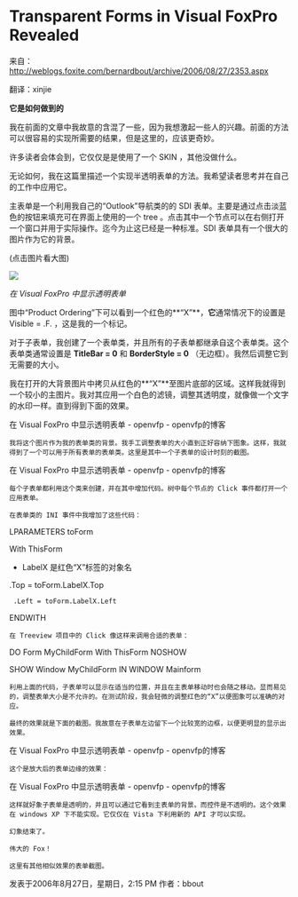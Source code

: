 # Transparent Forms in Visual FoxPro Revealed

来自：http://weblogs.foxite.com/bernardbout/archive/2006/08/27/2353.aspx

翻译：xinjie

**它是如何做到的**

我在前面的文章中我故意的含混了一些，因为我想激起一些人的兴趣。前面的方法可以很容易的实现所需要的结果，但是这里的，应该更奇妙。

许多读者会体会到，它仅仅是是使用了一个 SKIN ，其他没做什么。

无论如何，我在这篇里描述一个实现半透明表单的方法。我希望读者思考并在自己的工作中应用它。

主表单是一个利用我自己的“Outlook”导航类的的 SDI 表单。主要是通过点击淡蓝色的按钮来填充可在界面上使用的一个 tree 。点击其中一个节点可以在右侧打开一个窗口并用于实际操作。迄今为止这已经是一种标准。SDI 表单具有一个很大的图片作为它的背景。

(点击图片看大图)

<img src="../../Picture/form4.png">

_在 Visual FoxPro 中显示透明表单_

图中“Product Ordering”下可以看到一个红色的**“X”**，**它**通常情况下的设置是 Visible = .F. ，这是我的一个标记。

对于子表单，我创建了一个表单类，并且所有的子表单都继承自这个表单类。这个表单类通常设置是 **TitleBar = 0** 和 **BorderStyle = 0** （无边框）。我然后调整它到无需要的大小。

我在打开的大背景图片中拷贝从红色的**“X”**至图片底部的区域。这样我就得到一个较小的主图片。我对其应用一个白色的滤镜，调整其透明度，就像做一个文字的水印一样。直到得到下面的效果。

在 Visual FoxPro 中显示透明表单 - openvfp - openvfp的博客

    我将这个图片作为我的表单类的背景。我手工调整表单的大小直到正好容纳下图象。这样，我就得到了一个可以用于所有表单的表单类。这里是其中一个子表单的设计时刻的截图。

在 Visual FoxPro 中显示透明表单 - openvfp - openvfp的博客

    每个子表单都利用这个类来创建，并在其中增加代码。树中每个节点的 Click 事件都打开一个应用表单。

    在表单类的 INI 事件中我增加了这些代码：

LPARAMETERS toForm

With ThisForm

* LabelX 是红色“X”标签的对象名

.Top = toForm.LabelX.Top

     .Left = toForm.LabelX.Left

ENDWITH

    在 Treeview 项目中的 Click 像这样来调用合适的表单：

DO Form MyChildForm With ThisForm NOSHOW

SHOW Window MyChildForm IN WINDOW Mainform

    利用上面的代码，子表单可以显示在适当的位置，并且在主表单移动时也会随之移动。显而易见的，调整表单大小是不允许的。在测试阶段，我会轻微的调整红色的“X”以便图象可以准确的对应。

    最终的效果就是下面的截图。我故意在子表单左边留下一个比较宽的边框，以便更明显的显示出效果。

在 Visual FoxPro 中显示透明表单 - openvfp - openvfp的博客

    这个是放大后的表单边缘的效果：

在 Visual FoxPro 中显示透明表单 - openvfp - openvfp的博客

    这样就好象子表单是透明的，并且可以通过它看到主表单的背景。而控件是不透明的。这个效果在 windows XP 下不能实现。它仅仅在 Vista 下利用新的 API 才可以实现。

    幻象结束了。

    伟大的 Fox！

    这里有其他相似效果的表单截图。

发表于2006年8月27日，星期日，2:15 PM
作者：bbout
